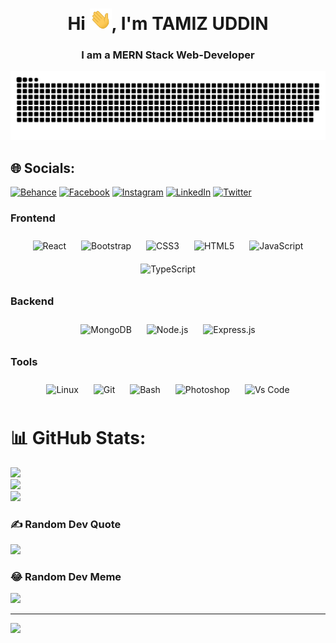 
<div align="center">
<h1 align="center">Hi <img width="35" src="https://github.com/1999AZZAR/1999AZZAR/blob/main/resources/img/waving.gif">, I'm TAMIZ UDDIN</h1>
<h3 align="center">I am a MERN Stack Web-Developer</h3>
</div>

<div align="center">
  <a href="https://1999azzar.github.io/1999AZZAR/">
  <img  src="https://github.com/1999AZZAR/1999AZZAR/blob/main/resources/img/grid-snake.svg"
       alt="snake" /></a>
</div>



## 🌐 Socials:

[![Behance](https://img.shields.io/badge/Behance-1769ff?logo=behance&logoColor=white)](https://behance.net/mdtamizuddin1) [![Facebook](https://img.shields.io/badge/Facebook-%231877F2.svg?logo=Facebook&logoColor=white)](https://facebook.com/mdtamiz123) [![Instagram](https://img.shields.io/badge/Instagram-%23E4405F.svg?logo=Instagram&logoColor=white)](https://instagram.com/mdtamiz_uddin) [![LinkedIn](https://img.shields.io/badge/LinkedIn-%230077B5.svg?logo=linkedin&logoColor=white)](https://linkedin.com/in/mdtamiz) [![Twitter](https://img.shields.io/badge/Twitter-%231DA1F2.svg?logo=Twitter&logoColor=white)](https://twitter.com/md_tamiz_uddin) 

### Frontend  

<div align="center">  
<img style="margin: 10px" src="https://profilinator.rishav.dev/skills-assets/react-original-wordmark.svg" alt="React" height="50" />  
<img style="margin: 10px" src="https://profilinator.rishav.dev/skills-assets/bootstrap-plain.svg" alt="Bootstrap" height="50" />  
<img style="margin: 10px" src="https://profilinator.rishav.dev/skills-assets/css3-original-wordmark.svg" alt="CSS3" height="50" />  
<img style="margin: 10px" src="https://profilinator.rishav.dev/skills-assets/html5-original-wordmark.svg" alt="HTML5" height="50" />  
<img style="margin: 10px" src="https://profilinator.rishav.dev/skills-assets/javascript-original.svg" alt="JavaScript" height="50" />  
<img style="margin: 10px" src="https://profilinator.rishav.dev/skills-assets/typescript-original.svg" alt="TypeScript" height="50" />   
</div>

</td><td valign="top" width="33%">

### Backend  

<div align="center">  
<img style="margin: 10px" src="https://upload.wikimedia.org/wikipedia/commons/e/eb/MongoDB_Logo.png" alt="MongoDB" height="50" />  
<img style="margin: 10px" src="https://upload.wikimedia.org/wikipedia/commons/thumb/d/d9/Node.js_logo.svg/590px-Node.js_logo.svg.png?20170401104355" alt="Node.js" height="50" />  
<img style="margin: 10px" src="https://expressjs.com/images/express-facebook-share.png" alt="Express.js" height="50" />  
</div>
</td><td valign="top" width="33%">


### Tools   

<div align="center">  
<img style="margin: 10px" src="https://profilinator.rishav.dev/skills-assets/linux-original.svg" alt="Linux" height="50" />  
<img style="margin: 10px" src="https://profilinator.rishav.dev/skills-assets/git-scm-icon.svg" alt="Git" height="50" />  
<img style="margin: 10px" src="https://profilinator.rishav.dev/skills-assets/gnu_bash-icon.svg" alt="Bash" height="50" />  
<img style="margin: 10px" src="https://profilinator.rishav.dev/skills-assets/photoshop-plain.svg" alt="Photoshop" height="50" />  
<img style="margin: 10px" src="https://upload.wikimedia.org/wikipedia/commons/9/9a/Visual_Studio_Code_1.35_icon.svg" alt="Vs Code" height="50" />  
</div>

# 📊 GitHub Stats:

![](https://github-readme-stats.vercel.app/api?username=mdtamizuddin&theme=dark&hide_border=true&include_all_commits=true&count_private=true)<br/>
![](https://github-readme-streak-stats.herokuapp.com/?user=mdtamizuddin&theme=dark&hide_border=true)<br/>
![](https://github-readme-stats.vercel.app/api/top-langs/?username=mdtamizuddin&theme=dark&hide_border=true&include_all_commits=true&count_private=true&layout=compact)

### ✍️ Random Dev Quote

![](https://quotes-github-readme.vercel.app/api?type=horizontal&theme=radical)

### 😂 Random Dev Meme

<img src="https://random-memer.herokuapp.com/" width="512px"/>

---
[![](https://visitcount.itsvg.in/api?id=mdtamizuddin&label=Profile%20Views&color=3&pretty=false)](https://visitcount.itsvg.in)
